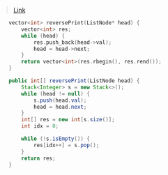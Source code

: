 > [Link](https://leetcode-cn.com/problems/cong-wei-dao-tou-da-yin-lian-biao-lcof/)

```c++
    vector<int> reversePrint(ListNode* head) {
        vector<int> res;
        while (head) {
            res.push_back(head->val);
            head = head->next;
        }
        return vector<int>(res.rbegin(), res.rend());
    }
```

```java
    public int[] reversePrint(ListNode head) {
        Stack<Integer> s = new Stack<>();
        while (head != null) {
            s.push(head.val);
            head = head.next;
        }
        int[] res = new int[s.size()];
        int idx = 0;

        while (!s.isEmpty()) {
            res[idx++] = s.pop();
        }
        return res;
    }
```
